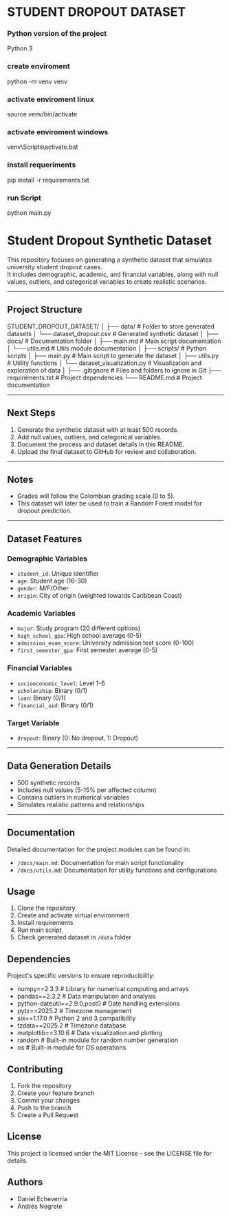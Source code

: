 # STUDENT DROPOUT DATASET

### Python version of the project
Python 3

### create enviroment
python -m venv venv

### activate enviroment linux
source venv/bin/activate

### activate enviroment windows
venv\Scripts\activate.bat

### install requeriments
pip  install -r requirements.txt 

### run Script
python main.py


# Student Dropout Synthetic Dataset

This repository focuses on generating a synthetic dataset that simulates university student dropout cases.  
It includes demographic, academic, and financial variables, along with null values, outliers, and categorical variables to create realistic scenarios.

---

## Project Structure
STUDENT_DROPOUT_DATASET/
│
├── data/                       # Folder to store generated datasets
│   └── dataset_dropout.csv     # Generated synthetic dataset
│
├── docs/                       # Documentation folder
│   ├── main.md                # Main script documentation
│   └── utils.md               # Utils module documentation
│
├── scripts/                    # Python scripts
│   ├── main.py                # Main script to generate the dataset
│   ├── utils.py               # Utility functions
│   └── dataset_visualization.py # Visualization and exploration of data
│
├── .gitignore                 # Files and folders to ignore in Git
├── requirements.txt           # Project dependencies
└── README.md                  # Project documentation


---

## Next Steps
1. Generate the synthetic dataset with at least 500 records.  
2. Add null values, outliers, and categorical variables.  
3. Document the process and dataset details in this README.  
4. Upload the final dataset to GitHub for review and collaboration.  

---

## Notes
- Grades will follow the Colombian grading scale (0 to 5).  
- This dataset will later be used to train a Random Forest model for dropout prediction.

---
## Dataset Features

### Demographic Variables
- `student_id`: Unique identifier
- `age`: Student age (16-30)
- `gender`: M/F/Other
- `origin`: City of origin (weighted towards Caribbean Coast)

### Academic Variables
- `major`: Study program (20 different options)
- `high_school_gpa`: High school average (0-5)
- `admission_exam_score`: University admission test score (0-100)
- `first_semester_gpa`: First semester average (0-5)

### Financial Variables
- `socioeconomic_level`: Level 1-6
- `scholarship`: Binary (0/1)
- `loan`: Binary (0/1)
- `financial_aid`: Binary (0/1)

### Target Variable
- `dropout`: Binary (0: No dropout, 1: Dropout)

---

## Data Generation Details
- 500 synthetic records
- Includes null values (5-15% per affected column)
- Contains outliers in numerical variables
- Simulates realistic patterns and relationships

---

## Documentation
Detailed documentation for the project modules can be found in:
- `/docs/main.md`: Documentation for main script functionality
- `/docs/utils.md`: Documentation for utility functions and configurations

## Usage
1. Clone the repository
2. Create and activate virtual environment
3. Install requirements
4. Run main script
5. Check generated dataset in `/data` folder

## Dependencies
Project's specific versions to ensure reproducibility:

- numpy==2.3.3           # Library for numerical computing and arrays
- pandas==2.3.2          # Data manipulation and analysis
- python-dateutil==2.9.0.post0  # Date handling extensions
- pytz==2025.2          # Timezone management
- six==1.17.0           # Python 2 and 3 compatibility
- tzdata==2025.2        # Timezone database
- matplotlib==3.10.6    # Data visualization and plotting
- random                # Built-in module for random number generation
- os                    # Built-in module for OS operations

## Contributing
1. Fork the repository
2. Create your feature branch
3. Commit your changes
4. Push to the branch
5. Create a Pull Request

## License
This project is licensed under the MIT License - see the LICENSE file for details.

## Authors
- Daniel Echeverría
- Andrés Negrete

